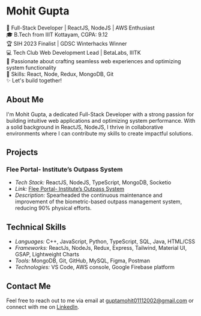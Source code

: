 # Mohit Gupta

🚀 Full-Stack Developer | ReactJS, NodeJS | AWS Enthusiast  
🎓 B.Tech from IIIT Kottayam, CGPA: 9.12  
🏆 SIH 2023 Finalist | GDSC Winterhacks Winner  
💻 Tech Club Web Development Lead | BetaLabs, IIITK  
🌟 Passionate about crafting seamless web experiences and optimizing system functionality  
🔧 Skills: React, Node, Redux, MongoDB, Git  
✨ Let's build together!  

## About Me

I'm Mohit Gupta, a dedicated Full-Stack Developer with a strong passion for building intuitive web applications and optimizing system performance. With a solid background in ReactJS, NodeJS, I thrive in collaborative environments where I can contribute my skills to create impactful solutions.

## Projects

<!-- ### Betahacks Official Website
- *Tech Stack:* ReactJS, NodeJS, TypeScript, MongoDB, AWS
- *Link:* [Betahacks Official Website](#)
- *Description:* Built the official Cyber Community website with features like secure Authentication, Blogs CRUD, and an intuitive upvote system. Continuously improving and maintaining the platform to meet the dynamic needs of cybersecurity enthusiasts. -->

### Flee Portal- Institute’s Outpass System
- *Tech Stack:* ReactJS, NodeJS, TypeScript, MongoDB, Socketio
- *Link:* [Flee Portal- Institute’s Outpass System](https://outpass.iiitkottayam.ac.in/)
- *Description:* Spearheaded the continuous maintenance and improvement of the biometric-based outpass management system, reducing 90% physical efforts.
<!-- 
### Agro-Connect
- *Tech Stack:* Solidity, ReactJS, Django, Firebase
- *Link:* [Agro-Connect](#)
- *Description:* Led the development as the Frontend developer and designer, achieving a 90 percent efficiency solution with a dedicated team of 5 members. -->

## Technical Skills

- *Languages:* C++, JavaScript, Python, TypeScript, SQL, Java, HTML/CSS
- *Frameworks:* ReactJs, NodeJs, Redux, Express, Tailwind, Material UI, GSAP, Lightweight Charts
- *Tools:* MongoDB, Git, GitHub, MySQL, Figma, Postman
- *Technologies:* VS Code, AWS console, Google Firebase platform

## Contact Me

Feel free to reach out to me via email at guptamohit01112002@gmail.com or connect with me on [LinkedIn](https://www.linkedin.com/in/mohit-gupta0111).
